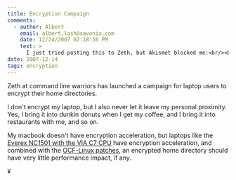 ```yaml
---
title: Encryption Campaign
comments:
  - author: Albert
    email: albert.lash@savonix.com
    date: 12/24/2007 02:18:56 PM
    text: >
      I just tried posting this to Zeth, but Akismet blocked me:<br/><br/>I bring my laptop to work, even though I use a desktop there. :-) I do plan on encrypting my home though, but I might be running out of time to do so by tomorrow!
date: 2007-12-14
tags: encryption
---
```

Zeth at command line warriors has launched a campaign for laptop users to encrypt their home directories.

I don't encrypt my laptop, but I also never let it leave my personal proximity. Yes, I bring it into dunkin donuts when I get my coffee, and I bring it into restaurants with me, and so on.

My macbook doesn't have encryption acceleration, but laptops like the <a href="http://www.my-tech-deals.com/blog/2007/09/everex-nc1501-back-in-stock-at-walmart-for-43800.html">Everex NC1501 with the VIA C7 CPU</a> have encryption acceleration, and combined with the <a href="http://www.docunext.com/wiki/Via_Padlock_OCF-Linux_Integration">OCF-Linux patches</a>, an encrypted home directory should have very little performance impact, if any.

¥

